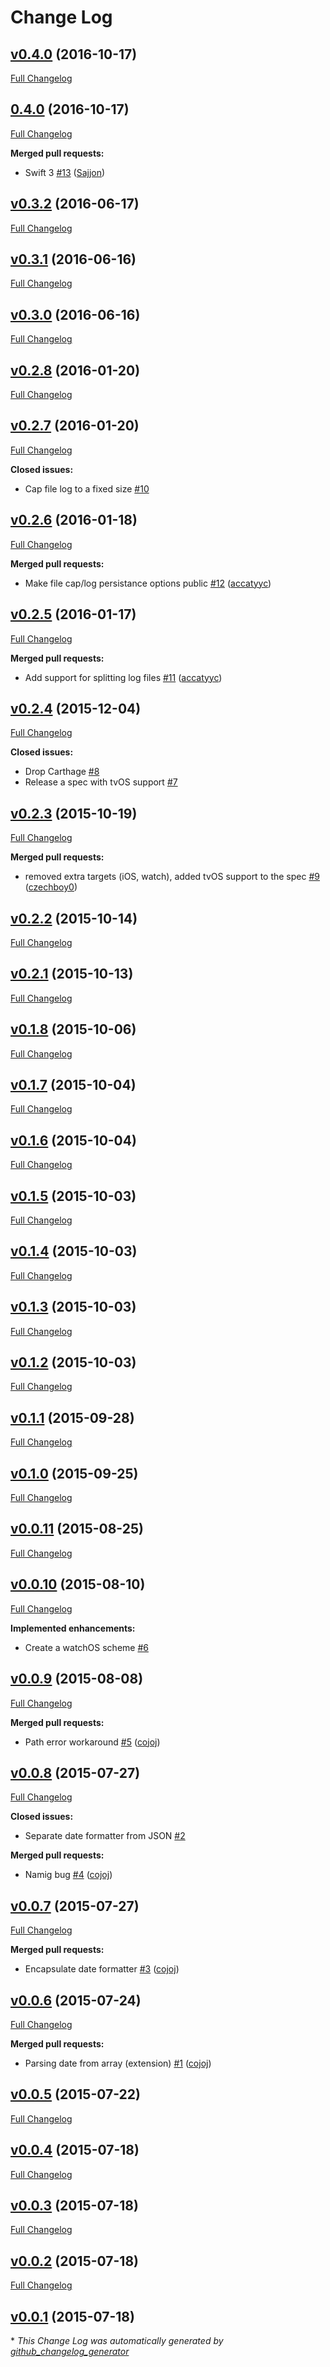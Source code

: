 # Change Log

## [v0.4.0](https://github.com/buildasaurs/BuildaUtils/tree/v0.4.0) (2016-10-17)
[Full Changelog](https://github.com/buildasaurs/BuildaUtils/compare/0.4.0...v0.4.0)

## [0.4.0](https://github.com/buildasaurs/BuildaUtils/tree/0.4.0) (2016-10-17)
[Full Changelog](https://github.com/buildasaurs/BuildaUtils/compare/v0.3.2...0.4.0)

**Merged pull requests:**

- Swift 3 [\#13](https://github.com/buildasaurs/BuildaUtils/pull/13) ([Sajjon](https://github.com/Sajjon))

## [v0.3.2](https://github.com/buildasaurs/BuildaUtils/tree/v0.3.2) (2016-06-17)
[Full Changelog](https://github.com/buildasaurs/BuildaUtils/compare/v0.3.1...v0.3.2)

## [v0.3.1](https://github.com/buildasaurs/BuildaUtils/tree/v0.3.1) (2016-06-16)
[Full Changelog](https://github.com/buildasaurs/BuildaUtils/compare/v0.3.0...v0.3.1)

## [v0.3.0](https://github.com/buildasaurs/BuildaUtils/tree/v0.3.0) (2016-06-16)
[Full Changelog](https://github.com/buildasaurs/BuildaUtils/compare/v0.2.8...v0.3.0)

## [v0.2.8](https://github.com/buildasaurs/BuildaUtils/tree/v0.2.8) (2016-01-20)
[Full Changelog](https://github.com/buildasaurs/BuildaUtils/compare/v0.2.7...v0.2.8)

## [v0.2.7](https://github.com/buildasaurs/BuildaUtils/tree/v0.2.7) (2016-01-20)
[Full Changelog](https://github.com/buildasaurs/BuildaUtils/compare/v0.2.6...v0.2.7)

**Closed issues:**

- Cap file log to a fixed size [\#10](https://github.com/buildasaurs/BuildaUtils/issues/10)

## [v0.2.6](https://github.com/buildasaurs/BuildaUtils/tree/v0.2.6) (2016-01-18)
[Full Changelog](https://github.com/buildasaurs/BuildaUtils/compare/v0.2.5...v0.2.6)

**Merged pull requests:**

- Make file cap/log persistance options public [\#12](https://github.com/buildasaurs/BuildaUtils/pull/12) ([accatyyc](https://github.com/accatyyc))

## [v0.2.5](https://github.com/buildasaurs/BuildaUtils/tree/v0.2.5) (2016-01-17)
[Full Changelog](https://github.com/buildasaurs/BuildaUtils/compare/v0.2.4...v0.2.5)

**Merged pull requests:**

- Add support for splitting log files [\#11](https://github.com/buildasaurs/BuildaUtils/pull/11) ([accatyyc](https://github.com/accatyyc))

## [v0.2.4](https://github.com/buildasaurs/BuildaUtils/tree/v0.2.4) (2015-12-04)
[Full Changelog](https://github.com/buildasaurs/BuildaUtils/compare/v0.2.3...v0.2.4)

**Closed issues:**

- Drop Carthage [\#8](https://github.com/buildasaurs/BuildaUtils/issues/8)
- Release a spec with tvOS support [\#7](https://github.com/buildasaurs/BuildaUtils/issues/7)

## [v0.2.3](https://github.com/buildasaurs/BuildaUtils/tree/v0.2.3) (2015-10-19)
[Full Changelog](https://github.com/buildasaurs/BuildaUtils/compare/v0.2.2...v0.2.3)

**Merged pull requests:**

- removed extra targets \(iOS, watch\), added tvOS support to the spec [\#9](https://github.com/buildasaurs/BuildaUtils/pull/9) ([czechboy0](https://github.com/czechboy0))

## [v0.2.2](https://github.com/buildasaurs/BuildaUtils/tree/v0.2.2) (2015-10-14)
[Full Changelog](https://github.com/buildasaurs/BuildaUtils/compare/v0.2.1...v0.2.2)

## [v0.2.1](https://github.com/buildasaurs/BuildaUtils/tree/v0.2.1) (2015-10-13)
[Full Changelog](https://github.com/buildasaurs/BuildaUtils/compare/v0.1.8...v0.2.1)

## [v0.1.8](https://github.com/buildasaurs/BuildaUtils/tree/v0.1.8) (2015-10-06)
[Full Changelog](https://github.com/buildasaurs/BuildaUtils/compare/v0.1.7...v0.1.8)

## [v0.1.7](https://github.com/buildasaurs/BuildaUtils/tree/v0.1.7) (2015-10-04)
[Full Changelog](https://github.com/buildasaurs/BuildaUtils/compare/v0.1.6...v0.1.7)

## [v0.1.6](https://github.com/buildasaurs/BuildaUtils/tree/v0.1.6) (2015-10-04)
[Full Changelog](https://github.com/buildasaurs/BuildaUtils/compare/v0.1.5...v0.1.6)

## [v0.1.5](https://github.com/buildasaurs/BuildaUtils/tree/v0.1.5) (2015-10-03)
[Full Changelog](https://github.com/buildasaurs/BuildaUtils/compare/v0.1.4...v0.1.5)

## [v0.1.4](https://github.com/buildasaurs/BuildaUtils/tree/v0.1.4) (2015-10-03)
[Full Changelog](https://github.com/buildasaurs/BuildaUtils/compare/v0.1.3...v0.1.4)

## [v0.1.3](https://github.com/buildasaurs/BuildaUtils/tree/v0.1.3) (2015-10-03)
[Full Changelog](https://github.com/buildasaurs/BuildaUtils/compare/v0.1.2...v0.1.3)

## [v0.1.2](https://github.com/buildasaurs/BuildaUtils/tree/v0.1.2) (2015-10-03)
[Full Changelog](https://github.com/buildasaurs/BuildaUtils/compare/v0.1.1...v0.1.2)

## [v0.1.1](https://github.com/buildasaurs/BuildaUtils/tree/v0.1.1) (2015-09-28)
[Full Changelog](https://github.com/buildasaurs/BuildaUtils/compare/v0.1.0...v0.1.1)

## [v0.1.0](https://github.com/buildasaurs/BuildaUtils/tree/v0.1.0) (2015-09-25)
[Full Changelog](https://github.com/buildasaurs/BuildaUtils/compare/v0.0.11...v0.1.0)

## [v0.0.11](https://github.com/buildasaurs/BuildaUtils/tree/v0.0.11) (2015-08-25)
[Full Changelog](https://github.com/buildasaurs/BuildaUtils/compare/v0.0.10...v0.0.11)

## [v0.0.10](https://github.com/buildasaurs/BuildaUtils/tree/v0.0.10) (2015-08-10)
[Full Changelog](https://github.com/buildasaurs/BuildaUtils/compare/v0.0.9...v0.0.10)

**Implemented enhancements:**

- Create a watchOS scheme  [\#6](https://github.com/buildasaurs/BuildaUtils/issues/6)

## [v0.0.9](https://github.com/buildasaurs/BuildaUtils/tree/v0.0.9) (2015-08-08)
[Full Changelog](https://github.com/buildasaurs/BuildaUtils/compare/v0.0.8...v0.0.9)

**Merged pull requests:**

- Path error workaround [\#5](https://github.com/buildasaurs/BuildaUtils/pull/5) ([cojoj](https://github.com/cojoj))

## [v0.0.8](https://github.com/buildasaurs/BuildaUtils/tree/v0.0.8) (2015-07-27)
[Full Changelog](https://github.com/buildasaurs/BuildaUtils/compare/v0.0.7...v0.0.8)

**Closed issues:**

- Separate date formatter from JSON [\#2](https://github.com/buildasaurs/BuildaUtils/issues/2)

**Merged pull requests:**

- Namig bug [\#4](https://github.com/buildasaurs/BuildaUtils/pull/4) ([cojoj](https://github.com/cojoj))

## [v0.0.7](https://github.com/buildasaurs/BuildaUtils/tree/v0.0.7) (2015-07-27)
[Full Changelog](https://github.com/buildasaurs/BuildaUtils/compare/v0.0.6...v0.0.7)

**Merged pull requests:**

- Encapsulate date formatter [\#3](https://github.com/buildasaurs/BuildaUtils/pull/3) ([cojoj](https://github.com/cojoj))

## [v0.0.6](https://github.com/buildasaurs/BuildaUtils/tree/v0.0.6) (2015-07-24)
[Full Changelog](https://github.com/buildasaurs/BuildaUtils/compare/v0.0.5...v0.0.6)

**Merged pull requests:**

- Parsing date from array \(extension\) [\#1](https://github.com/buildasaurs/BuildaUtils/pull/1) ([cojoj](https://github.com/cojoj))

## [v0.0.5](https://github.com/buildasaurs/BuildaUtils/tree/v0.0.5) (2015-07-22)
[Full Changelog](https://github.com/buildasaurs/BuildaUtils/compare/v0.0.4...v0.0.5)

## [v0.0.4](https://github.com/buildasaurs/BuildaUtils/tree/v0.0.4) (2015-07-18)
[Full Changelog](https://github.com/buildasaurs/BuildaUtils/compare/v0.0.3...v0.0.4)

## [v0.0.3](https://github.com/buildasaurs/BuildaUtils/tree/v0.0.3) (2015-07-18)
[Full Changelog](https://github.com/buildasaurs/BuildaUtils/compare/v0.0.2...v0.0.3)

## [v0.0.2](https://github.com/buildasaurs/BuildaUtils/tree/v0.0.2) (2015-07-18)
[Full Changelog](https://github.com/buildasaurs/BuildaUtils/compare/v0.0.1...v0.0.2)

## [v0.0.1](https://github.com/buildasaurs/BuildaUtils/tree/v0.0.1) (2015-07-18)


\* *This Change Log was automatically generated by [github_changelog_generator](https://github.com/skywinder/Github-Changelog-Generator)*